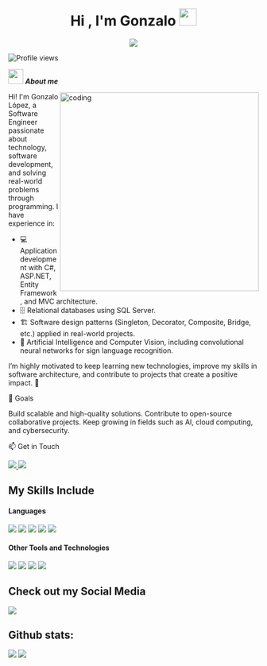 <h1 align="center">Hi , I'm Gonzalo <img src="https://media.giphy.com/media/TEnXkcsHrP4YedChhA/giphy.gif" width="35"></h1>
<p align="center">
  <a href="https://github.com/DenverCoder1/readme-typing-svg"><img src="https://readme-typing-svg.herokuapp.com?lines=Welcome+To+My+Github!;I'm+A+Software+Engineer;CSHARP%20|%20SQL%20|%20.NET%20;Always%20learning%20new%20things&center=true&width=500&height=50"></a>
</p>

<img src="https://komarev.com/ghpvc/?username=rogonza10&label=Profile%20views&color=0e75b6&style=flat" alt="Profile views" />


<img src="https://media3.giphy.com/media/v1.Y2lkPTc5MGI3NjExbnV5dDJhZjI0Z3o2b2x4em1wMXVlOHloajc4ejNkdGF5cnQ4YnYxdSZlcD12MV9pbnRlcm5hbF9naWZfYnlfaWQmY3Q9Zw/LD2ZJ0pdNmCxFikNQ5/giphy.gif" width="30px">&nbsp;***About me***

<img align="right" alt="coding" width="400px" src="https://media2.giphy.com/media/v1.Y2lkPTc5MGI3NjExN2IxYjczNjMxZTE4YTlmMjkxNGVhZGNkY2E2Zjk1NTA4MmNkMGJhNiZlcD12MV9pbnRlcm5hbF9naWZzX2dpZklkJmN0PWc/qgQUggAC3Pfv687qPC/giphy.gif">

Hi! I'm Gonzalo López, a Software Engineer passionate about technology, software development, and solving real-world problems through programming.
I have experience in:
- 💻 Application development with C#, ASP.NET, Entity Framework, and MVC architecture.
- 🗄️ Relational databases using SQL Server.
- 🏗️ Software design patterns (Singleton, Decorator, Composite, Bridge, etc.) applied in real-world projects.
- 🤖 Artificial Intelligence and Computer Vision, including convolutional neural networks for sign language recognition.


I’m highly motivated to keep learning new technologies, improve my skills in software architecture, and contribute to projects that create a positive impact. 🚀

🎯 Goals

Build scalable and high-quality solutions.
Contribute to open-source collaborative projects.
Keep growing in fields such as AI, cloud computing, and cybersecurity.

📫 Get in Touch

<a href= "mailto:glm.inge7@gmail.com">
    <img src="https://skillicons.dev/icons?i=gmail">
</a>

<a href= "https://www.linkedin.com/in/ing-glm">
    <img src="https://skillicons.dev/icons?i=linkedin">
</a>

## My Skills Include

<h4> Languages </h4>
<span> 
  <img src="img src="https://skillicons.dev/icons?i=html">
  <img src="img src="https://skillicons.dev/icons?i=css">
  <img src="https://img.shields.io/badge/c%23-%23239120.svg?style=for-the-badge&logo=csharp&logoColor=white">
  <img src="https://img.shields.io/badge/.NET-512BD4?style=for-the-badge&labelColor=512BD4&logoColor=ffffff&logo=dot-net">
  <img src="https://img.shields.io/badge/SQL%20-%23025E8C.svg?logo=amazon-dynamodb&logoColor=white">
</span>


<h4> Other Tools and Technologies </h4>
<span>
  <img src="https://img.shields.io/badge/Git-F05032?style=for-the-badge&logo=git&logoColor=white">
  <img src="https://img.shields.io/badge/github-%23121011.svg?style=for-the-badge&logo=github&logoColor=white">
  <img src="https://img.shields.io/badge/Visual%20Studio-5C2D91.svg?style=for-the-badge&logo=visual-studio&logoColor=white">
  <img src="https://img.shields.io/badge/Visual%20Studio%20Code-0078d7.svg?style=for-the-badge&logo=visual-studio-code&logoColor=white">

</span>

## Check out my Social Media

<a href= "https://www.instagram.com/rogonzalo10">
    <img src="https://skillicons.dev/icons?i=instagram">
</a>


<h2>Github stats:</h2> 

[![](https://github-readme-stats.vercel.app/api?username=rogonza10&show_icons=true&theme=tokyonight&hide_border=true&locale=en)](https://github.com/rogonza10)
[![](https://github-readme-streak-stats.herokuapp.com/?user=rogonza10&theme=material-palenight)](https://github.com/rogonza10)
</div>
